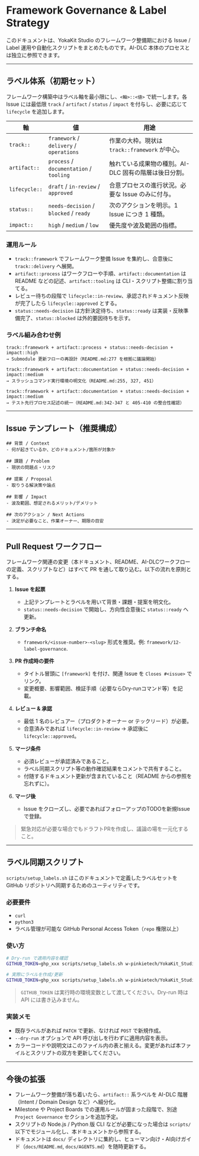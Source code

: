 # Framework Governance & Label Strategy

このドキュメントは、YokaKit Studio のフレームワーク整備期における Issue / Label 運用や自動化スクリプトをまとめたものです。AI-DLC 本体のプロセスとは独立に参照できます。

---

## ラベル体系（初期セット）

フレームワーク構築中はラベル軸を最小限にし、`<軸>::<値>` で統一します。各 Issue には最低限 `track` / `artifact` / `status` / `impact` を付与し、必要に応じて `lifecycle` を追加します。

| 軸 | 値 | 用途 |
|----|----|------|
| `track::` | `framework` / `delivery` / `operations` | 作業の大枠。現状は `track::framework` が中心。 |
| `artifact::` | `process` / `documentation` / `tooling` | 触れている成果物の種別。AI-DLC 固有の階層は後日分割。 |
| `lifecycle::` | `draft` / `in-review` / `approved` | 合意プロセスの進行状況。必要な Issue のみに付与。 |
| `status::` | `needs-decision` / `blocked` / `ready` | 次のアクションを明示。1 Issue につき 1 種類。 |
| `impact::` | `high` / `medium` / `low` | 優先度や波及範囲の指標。 |

### 運用ルール

- `track::framework` でフレームワーク整備 Issue を集約し、合意後に `track::delivery` へ展開。
- `artifact::process` はワークフローや手順、`artifact::documentation` は README などの記述、`artifact::tooling` は CLI・スクリプト整備に割り当てる。
- レビュー待ちの段階で `lifecycle::in-review`、承認されドキュメント反映が完了したら `lifecycle::approved` とする。
- `status::needs-decision` は方針決定待ち、`status::ready` は実装・反映準備完了、`status::blocked` は外的要因待ちを示す。

### ラベル組み合わせ例

```
track::framework + artifact::process + status::needs-decision + impact::high
→ Submodule 更新フローの再設計（README.md:277 を根拠に議論開始）

track::framework + artifact::documentation + status::needs-decision + impact::medium
→ スラッシュコマンド実行環境の明文化（README.md:255, 327, 451）

track::framework + artifact::documentation + status::needs-decision + impact::medium
→ テスト先行プロセス記述の統一（README.md:342-347 と 405-410 の整合性確認）
```

---

## Issue テンプレート（推奨構成）

```
## 背景 / Context
- 何が起きているか、どのドキュメント/箇所が対象か

## 課題 / Problem
- 現状の問題点・リスク

## 提案 / Proposal
- 取りうる解決策や論点

## 影響 / Impact
- 波及範囲、想定されるメリット/デメリット

## 次のアクション / Next Actions
- 決定が必要なこと、作業オーナー、期限の目安
```

---

## Pull Request ワークフロー

フレームワーク関連の変更（本ドキュメント、README、AI-DLCワークフローの定義、スクリプトなど）はすべて PR を通して取り込む。以下の流れを原則とする。

1. **Issue を起票**  
   - 上記テンプレートとラベルを用いて背景・課題・提案を明文化。  
   - `status::needs-decision` で開始し、方向性合意後に `status::ready` へ更新。

2. **ブランチ命名**  
   - `framework/<issue-number>-<slug>` 形式を推奨。例: `framework/12-label-governance`.

3. **PR 作成時の要件**  
   - タイトル冒頭に `[framework]` を付け、関連 Issue を `Closes #<issue>` でリンク。  
   - 変更概要、影響範囲、検証手順（必要ならDry-runコマンド等）を記載。

4. **レビュー & 承認**  
   - 最低 1 名のレビュアー（プロダクトオーナー or テックリード）が必要。  
   - 合意済みであれば `lifecycle::in-review` → 承認後に `lifecycle::approved`。

5. **マージ条件**  
   - 必須レビューが承認済みであること。  
   - ラベル同期スクリプト等の動作確認結果をコメントで共有すること。  
   - 付随するドキュメント更新が含まれていること（README からの参照を忘れずに）。

6. **マージ後**  
   - Issue をクローズし、必要であればフォローアップのTODOを新規Issueで登録。

> 緊急対応が必要な場合でもドラフトPRを作成し、議論の場を一元化すること。

---

## ラベル同期スクリプト

`scripts/setup_labels.sh` はこのドキュメントで定義したラベルセットを GitHub リポジトリへ同期するためのユーティリティです。

### 必要要件

- `curl`
- `python3`
- ラベル管理が可能な GitHub Personal Access Token（`repo` 権限以上）

### 使い方

```bash
# Dry-run で適用内容を確認
GITHUB_TOKEN=ghp_xxx scripts/setup_labels.sh w-pinkietech/YokaKit_Studio --dry-run

# 実際にラベルを作成/更新
GITHUB_TOKEN=ghp_xxx scripts/setup_labels.sh w-pinkietech/YokaKit_Studio
```

> `GITHUB_TOKEN` は実行時の環境変数として渡してください。Dry-run 時は API には書き込みません。

### 実装メモ

- 既存ラベルがあれば `PATCH` で更新、なければ `POST` で新規作成。
- `--dry-run` オプションで API 呼び出しを行わずに適用内容を表示。
- カラーコードや説明文はこのファイル内の表と揃える。変更があれば本ファイルとスクリプトの双方を更新してください。

---

## 今後の拡張

- フレームワーク整備が落ち着いたら、`artifact::` 系ラベルを AI-DLC 階層（Intent / Domain Design など）へ細分化。
- Milestone や Project Boards での運用ルールが固まった段階で、別途 `Project Governance` セクションを追加予定。
- スクリプトの Node.js / Python 版 CLI などが必要になった場合は `scripts/` 以下でモジュール化し、本ドキュメントから参照する。
- ドキュメントは `docs/` ディレクトリに集約し、ヒューマン向け・AI向けガイド（`docs/README.md`, `docs/AGENTS.md`）を随時更新する。
